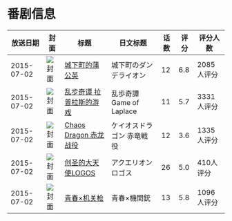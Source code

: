 # 番剧信息

|放送日期|封面|标题|日文标题|话数|评分|评分人数|
|---|---|---|---|---|---|---|
|2015-07-02|![封面](https://lain.bgm.tv/pic/cover/c/e4/00/117556_A0YTI.jpg)|[城下町的蒲公英](https://bangumi.tv/subject/117556)|城下町のダンデライオン|12|6.8|2085人评分|
|2015-07-02|![封面](https://lain.bgm.tv/pic/cover/c/c4/2d/118785_RrA1D.jpg)|[乱步奇谭 拉普拉斯的游戏](https://bangumi.tv/subject/118785)|乱歩奇譚 Game of Laplace|11|5.7|3331人评分|
|2015-07-02|![封面](https://lain.bgm.tv/pic/cover/c/bc/29/125917_ZZG1w.jpg)|[Chaos Dragon 赤龙战役](https://bangumi.tv/subject/125917)|ケイオスドラゴン 赤竜戦役|12|3.6|1335人评分|
|2015-07-02|![封面](https://lain.bgm.tv/pic/cover/c/75/27/126024_uGE8A.jpg)|[创圣的大天使LOGOS](https://bangumi.tv/subject/126024)|アクエリオンロゴス|26|5.0|410人评分|
|2015-07-02|![封面](https://lain.bgm.tv/pic/cover/c/b1/7b/126779_2X958.jpg)|[青春×机关枪](https://bangumi.tv/subject/126779)|青春×機関銃|13|5.8|1096人评分|
